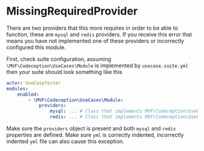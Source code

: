 # MissingRequiredProvider

There are two providers that this more requires in order to be able to function, these are `mysql` and `redis` providers. If you receive this error that means you have not implemented one of these providers or incorrectly configured this module.

First, check suite configuration, assuming `\MVF\Codeception\UseCases\Module` is implemented by `usecase.suite.yml` then your suite should look something like this

```yaml
actor: UseCaseTester
modules:
    enabled:
        - \MVF\Codeception\UseCases\Module:
            providers:
                mysql: ... # Class that implements MVF\Codeception\UseCases\Contracts\MySqlInterface
                redis: ... # Class that implements MVF\Codeception\UseCases\Contracts\RedisInterface
```

Make sure the `providers` object is present and both `mysql` and  `redis` properties are defined. Make sure `yml` is correctly indented, incorrectly indented `yml` file can also cause this exception.
